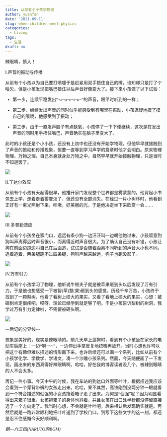 ```yaml
---
title: 从前有个小孩学物理
author: yuanfan
date: '2021-09-11'
slug: when-children-meet-physics
categories:
  - Living
tags:
  - 生活
draft: no
---
```


<font face="微软雅黑">辣眼睛，慎入！

<!--more-->

I.声音的振动与传播

从前有个小孩以为自己要打喷嚏于是赶紧用双手捂住自己的嘴，谁知却只是打了个哈欠，但是小孩发现把嘴巴捂住以后声音好像变大了。接下来小孩做了以下试验：

+ 第一步，连续平稳发出“~a~o~e~i~u~”的声音，跟平时听到的一样；

+ 第二步，继续发出声音的同时似乎能感受到有哪里在振动，小孩迟疑地摸了摸自己的喉咙，他感受到了振动；

+ 第三步，由于一直发声脑子有点缺氧，小孩停了一下下便继续，这次是在发出声音的同时用手捂住嘴巴，声音确实在脑子里变大了。

此时的小孩还是个小小孩，还没有上初中也还没有开始学物理，但他早早就接触到了声音的振动和传播现象，但要一直等到学习声学的篇章时他才会明白。原来物理物理，万物之理，自己本身就身处万物之中，自然早早就开始接触物理，只是当时不知道罢了。

![](https://yuanfan.rbind.io/images/2021-09-11-1.jpg)

II.丁达尔效应

从前有个小孩有天起得很早，他推开家门发现整个世界都是雾蒙蒙的。他背起小书包去上学，走着走着雾变淡了，但还没有全部消失。在经过一片小树林时，他看到正好有一束光照射下来，哇嗷，好美丽的光，于是他决定坐下来欣赏一会……

![](https://yuanfan.rbind.io/images/2021-09-11-2.jpg)

III.多普勒效应

从前有个小孩坐在家门口，远远有条小狗一边汪汪叫一边朝他跑过来。小孩留意到狗叫声离得远时声音很小，而离得近时声音很大。为了确认自己没有听错，小孩让狗在前面边跑边叫自己在后面追，试试是否随着距离不同听到的声音大小也不同。追着追着，两条腿跑不过四条腿，狗叫声越来越远，狗子也跑没影了。

![](https://yuanfan.rbind.io/images/2021-09-11-3.jpg)

IV.万有引力

从前有个小孩学习了物理，他听说牛顿夫子就是被苹果砸到头以后发现了万有引力，于是他也想感受一下被智(苹)慧(果)砸到头的感觉。历经千辛万苦，小孩终于找到了一颗梨树，他看了看树上硕大的果实，又看了看地上硕大的果实，心想：被砸到肯定很疼吧，哎呀，理论已经学到就足够了吧。于是小孩告诉梨树的树洞，我学过万有引力定律啦，不需要被砸头啊。

![](https://yuanfan.rbind.io/images/2021-09-11-4.jpg)

---后记的分界线---

想象是美好的，现实是辣眼睛的。前几天早上遛狗时，看到有个小孩坐在家长的电动车后座上：一边“啊~~~”，一边伸出手掌反复地捂嘴再放开。当时心想也许可以把这个有趣但难以描述的情形画下来，也许后续还可以画一个系列，比如从前有个小孩学化学、学数学、学语文，凑一个沙雕小孩系列。然而，今天随便画了一下发现，画出来的东西真得好辣眼睛啊。哈哈，好在我的博客读者没几个，被辣到眼睛的人不会太多。

再记一件小事。今天中午的时候，我在车站的到达口外面等叶叶，根据描述我应该会看到一个穿背带裤的女孩走出来。哈哈，果不其然，高铁刚到没两分钟一眼就看到一个符合描述的倔强的小女孩拖着箱子走了出来。为何是“倔强”呢？因为明显看得出来箱子很重，女孩拖箱子的身体也斜着，并且女孩在出口处半秒都没停留直接选了一个方向走了。我当时心想，不会就是叶叶吧，后来相认后发现确实就是。再然后就是一路非常顺利地把叶叶送到了学校门口。到写下这些文字的这一刻，都还是忍不住感慨今天好顺利啊。

*朝---六三四(NARUTO的BGM)*
